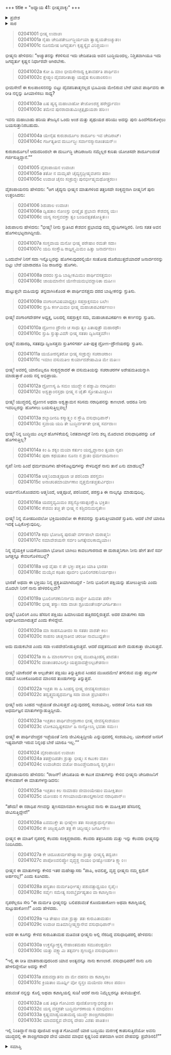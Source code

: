 +++
title = "ಅಧ್ಯಾಯ 41: ಭೀಷ್ಮವಾಕ್ಯಃ"
+++

<details><summary>ಪ್ರವೇಶ</summary>


।।   ಓಂ ಓಂ ನಮೋ ನಾರಾಯಣಾಯ।।   ಶ್ರೀ ವೇದವ್ಯಾಸಾಯ ನಮಃ ।।

ಶ್ರೀ ಕೃಷ್ಣದ್ವೈಪಾಯನ ವೇದವ್ಯಾಸ ವಿರಚಿತ  

**ಶ್ರೀ ಮಹಾಭಾರತ**

**ಸಭಾ ಪರ್ವ**

**ಶಿಶುಪಾಲವಧ ಪರ್ವ**

**ಅಧ್ಯಾಯ 41**

</details>


<details><summary>ಸಾರ</summary>

ಶಿಶುಪಾಲನು ಪುನಃ ಭೀಷ್ಮನನ್ನು ಹೀಯಾಳಿಸುವುದು (1-23). ಕೃಷ್ಣನು ಶಿಶುಪಾಲನನ್ನು ಅಂತ್ಯಗೊಳಿಸಲಿ ಎಂದು ಭೀಷ್ಮನು ಕೇಳಿಕೊಳ್ಳುವುದು (24-33).

</details>


> 02041001 ಭೀಷ್ಮ ಉವಾಚ।  
02041001a ನೈಷಾ ಚೇದಿಪತೇರ್ಬುದ್ಧಿರ್ಯಯಾ ತ್ವಾಹ್ವಯತೇಽಚ್ಯುತಂ।  
02041001c ನೂನಮೇಷ ಜಗದ್ಭರ್ತುಃ ಕೃಷ್ಣಸ್ಯೈವ ವಿನಿಶ್ಚಯಃ।।

ಭೀಷ್ಮನು ಹೇಳಿದನು: “ಅಚ್ಯುತನನ್ನು ಕೆರಳಿಸುವ ಇದು ಚೇದಿಪತಿಯ ಅವನ ಬುದ್ಧಿಯಿಂದಲ್ಲ. ನಿಶ್ಚಿತವಾಗಿಯೂ ಇದು ಜಗದ್ಭರ್ತು ಕೃಷ್ಣನ ನಿರ್ಧಾರವೇ ಆಗಿರಬೇಕು.

> 02041002a ಕೋ ಹಿ ಮಾಂ ಭೀಮಸೇನಾದ್ಯ ಕ್ಷಿತಾವರ್ಹತಿ ಪಾರ್ಥಿವಃ।  
02041002c ಕ್ಷೇಪ್ತುಂ ದೈವಪರೀತಾತ್ಮಾ ಯಥೈಷ ಕುಲಪಾಂಸನಃ।।

ಭೀಮಸೇನ! ಈ ಕುಲಪಾಂಸನನನ್ನು ಬಿಟ್ಟು ದೈವಪರಿತಾತ್ಮನಲ್ಲದ ಭೂಮಿಯ ಮೇಲಿರುವ ಬೇರೆ ಯಾವ ಪಾರ್ಥಿವನು ಈ ರೀತಿ ನನ್ನನ್ನು ಹೀಯಾಳಿಸಲು ಸಾಧ್ಯ?

> 02041003a ಏಷ ಹ್ಯಸ್ಯ ಮಹಾಬಾಹೋ ತೇಜೋಂಶಶ್ಚ ಹರೇರ್ಧ್ರುವಂ।   
02041003c ತಮೇವ ಪುನರಾದಾತುಮಿಚ್ಛತ್ಪೃಥುಯಶಾ ಹರಿಃ।।

ಇವನು ಮಹಾಬಾಹು ಹರಿಯ ತೇಜಸ್ಸಿನ ಒಂದು ಅಂಶ ಮತ್ತು ಪೃಥುಯಶ ಹರಿಯು ಅದನ್ನು ಪುನಃ ಹಿಂದೆಗೆದುಕೊಳ್ಳಲು ಬಯಸುತ್ತಾನಿರಬಹುದು.

> 02041004a ಯೇನೈಷ ಕುರುಶಾರ್ದೂಲ ಶಾರ್ದೂಲ ಇವ ಚೇದಿರಾಟ್।  
02041004c ಗರ್ಜತ್ಯತೀವ ದುರ್ಬುದ್ಧಿಃ ಸರ್ವಾನಸ್ಮಾನಚಿಂತಯನ್।।

ಕುರುಶಾರ್ದೂಲ! ಆದುದರಿಂದಲೇ ಈ ದುರ್ಬುದ್ಧಿ ಚೇದಿರಾಜನು ನಮ್ಮೆಲ್ಲರ ಕುರಿತು ಯೋಚಿಸದೇ ಶಾರ್ದೂಲದಂತೆ ಗರ್ಜಿಸುತ್ತಿದ್ದಾನೆ.””

> 02041005 ವೈಶಂಪಾಯನ ಉವಾಚ।  
02041005a ತತೋ ನ ಮಮೃಷೇ ಚೈದ್ಯಸ್ತದ್ಭೀಷ್ಮವಚನಂ ತದಾ।   
02041005c ಉವಾಚ ಚೈನಂ ಸಂಕ್ರುದ್ಧಃ ಪುನರ್ಭೀಷ್ಮಮಥೋತ್ತರಂ।।

ವೈಶಂಪಾಯನನು ಹೇಳಿದನು: “ಆಗ ಚೈದ್ಯನು ಭೀಷ್ಮನ ಮಾತುಗಳಿಂದ ತತ್ತರಿಸದೇ ಸಂಕೃದ್ಧನಾಗಿ ಬೀಷ್ಮನಿಗೆ ಪುನಃ ಉತ್ತರಿಸಿದನು:

> 02041006 ಶಿಶುಪಾಲ ಉವಾಚ।  
02041006a ದ್ವಿಷತಾಂ ನೋಽಸ್ತು ಭೀಷ್ಮೈಷ ಪ್ರಭಾವಃ ಕೇಶವಸ್ಯ ಯಃ।  
02041006c ಯಸ್ಯ ಸಂಸ್ತವವಕ್ತಾ ತ್ವಂ ಬಂಡಿವತ್ಸತತೋತ್ಥಿತಃ।।

ಶಿಶುಪಾಲನು ಹೇಳಿದನು: “ಭೀಷ್ಮ! ನೀನು ಸ್ತುತಿಸಿದ ಕೇಶವನ ಪ್ರಭಾವವು ನಮ್ಮ ದ್ವೇಷಿಗಳದ್ದಿರಲಿ. ನೀನು ಸತತ ಅವನ ಹೊಗಳುಭಟ್ಟನಾಗಿದ್ದೀಯೆ.

> 02041007a ಸಂಸ್ತವಾಯ ಮನೋ ಭೀಷ್ಮ ಪರೇಷಾಂ ರಮತೇ ಸದಾ।  
02041007c ಯದಿ ಸಂಸ್ತೌಷಿ ರಾಜ್ಞಸ್ತ್ವಮಿಮಂ ಹಿತ್ವಾ ಜನಾರ್ದನಂ।।

ಒಂದುವೇಳೆ ನಿನಗೆ ಸದಾ ಇನ್ನೊಬ್ಬರನ್ನು ಹೊಗಳುವುದರಲ್ಲಿಯೇ ಸಂತೋಷ ದೊರೆಯುತ್ತದೆಯಾದರೆ ಜನಾರ್ದನನನ್ನು ಬಿಟ್ಟು ಬೇರೆ ಯಾರಾದರೂ ನಿಜ ರಾಜರನ್ನು ಹೊಗಳು.

> 02041008a ದರದಂ ಸ್ತುಹಿ ಬಾಹ್ಲೀಕಮಿಮಂ ಪಾರ್ಥಿವಸತ್ತಮಂ।  
02041008c ಜಾಯಮಾನೇನ ಯೇನೇಯಮಭವದ್ದಾರಿತಾ ಮಹೀ।।

ಹುಟ್ಟುತ್ತಲೇ ಮಹಿಯನ್ನು ತನ್ನದಾಗಿಸಿಕೊಂಡ ಈ ಪಾರ್ಥಿವಸತ್ತಮ ದರದ ಬಾಹ್ಲೀಕನನ್ನು ಸ್ತುತಿಸು.

> 02041009a ವಂಗಾಂಗವಿಷಯಾಧ್ಯಕ್ಷಂ ಸಹಸ್ರಾಕ್ಷಸಮಂ ಬಲೇ।  
02041009c ಸ್ತುಹಿ ಕರ್ಣಮಿಮಂ ಭೀಷ್ಮ ಮಹಾಚಾಪವಿಕರ್ಷಣಂ।।

ಭೀಷ್ಮ! ವಂಗಾಂಗದೇಶಗಳ ಅಧ್ಯಕ್ಷ, ಬಲದಲ್ಲಿ ಸಹಸ್ರಾಕ್ಷನ ಸಮ, ಮಹಾಚಾಪವಿಕರ್ಷಣ ಈ ಕರ್ಣನನ್ನು ಸ್ತುತಿಸು.

> 02041010a ದ್ರೋಣಂ ದ್ರೌಣಿಂ ಚ ಸಾಧು ತ್ವಂ ಪಿತಾಪುತ್ರೌ ಮಹಾರಥೌ।   
02041010c ಸ್ತುಹಿ ಸ್ತುತ್ಯಾವಿಮೌ ಭೀಷ್ಮ ಸತತಂ ದ್ವಿಜಸತ್ತಮೌ।।

ಭೀಷ್ಮ! ಮಹಾರಥಿ, ಸತತವೂ ದ್ವಿಜಸತ್ತಮ ಸ್ತುತಿಗಳಿಗರ್ಹ ಪಿತ-ಪುತ್ರ ದ್ರೋಣ-ದ್ರೌಣಿಯರನ್ನು ಸ್ತುತಿಸು.

> 02041011a ಯಯೋರನ್ಯತರೋ ಭೀಷ್ಮ ಸಂಕ್ರುದ್ಧಃ ಸಚರಾಚರಾಂ।  
02041011c ಇಮಾಂ ವಸುಮತೀಂ ಕುರ್ಯಾದಶೇಷಾಮಿತಿ ಮೇ ಮತಿಃ।।

ಭೀಷ್ಮ! ಅವರಲ್ಲಿ ಯಾರೊಬ್ಬರೂ ಸಂಕೃದ್ಧರಾದರೆ ಈ ವಸುಮತಿಯನ್ನು ಸಚರಾಚರಗಳ ಅಶೇಷಮತಿಯನ್ನಾಗಿ ಮಾಡುತ್ತಾರೆ ಎಂದು ನನ್ನ ಅಭಿಪ್ರಾಯ.

> 02041012a ದ್ರೋಣಸ್ಯ ಹಿ ಸಮಂ ಯುದ್ಧೇ ನ ಪಶ್ಯಾಮಿ ನರಾಧಿಪಂ।  
02041012c ಅಶ್ವತ್ಥಾಂನಸ್ತಥಾ ಭೀಷ್ಮ ನ ಚೈತೌ ಸ್ತೋತುಮಿಚ್ಛಸಿ।।

ಭೀಷ್ಮ! ಯುದ್ಧದಲ್ಲಿ ದ್ರೋಣನ ಅಥವಾ ಅಶ್ವತ್ಥಾಮನ ಸರಿಸಮ ನರಾಧಿಪನನ್ನು ಕಾಣಲಾರೆ. ಆದರೂ ನೀನು ಇವರಿಬ್ಬರನ್ನು ಹೊಗಳಲು ಬಯಸುತ್ತಿಲ್ಲವಲ್ಲ!

> 02041013a ಶಲ್ಯಾದೀನಪಿ ಕಸ್ಮಾತ್ತ್ವಂ ನ ಸ್ತೌಷಿ ವಸುಧಾಧಿಪಾನ್।   
02041013c ಸ್ತವಾಯ ಯದಿ ತೇ ಬುದ್ಧಿರ್ವರ್ತತೇ ಭೀಷ್ಮ ಸರ್ವದಾ।।

ಭೀಷ್ಮ! ನಿನ್ನ ಬುದ್ಧಿಯು ಎಲ್ಲರ ಹೊಗಳಿಕೆಯಲ್ಲಿ ನಿರತವಾಗಿದ್ದರೆ ನೀನು ಶಲ್ಯ ಮೊದಲಾದ ವಸುಧಾಧಿಪರನ್ನು ಏಕೆ ಹೊಗಳುತ್ತಿಲ್ಲ?

> 02041014a ಕಿಂ ಹಿ ಶಕ್ಯಂ ಮಯಾ ಕರ್ತುಂ ಯದ್ವೃದ್ಧಾನಾಂ ತ್ವಯಾ ನೃಪ।  
02041014c ಪುರಾ ಕಥಯತಾಂ ನೂನಂ ನ ಶ್ರುತಂ ಧರ್ಮವಾದಿನಾಂ।।

ನೃಪ! ನೀನು ಹಿಂದೆ ಧರ್ಮವಾದಿಗಳು ಹೇಳಿಕೊಟ್ಟವುಗಳನ್ನು ಕೇಳದಿದ್ದರೆ ನಾನು ತಾನೆ ಏನು ಮಾಡಬಲ್ಲೆ?

> 02041015a ಆತ್ಮನಿಂದಾತ್ಮಪೂಜಾ ಚ ಪರನಿಂದಾ ಪರಸ್ತವಃ।  
02041015c ಅನಾಚರಿತಮಾರ್ಯಾಣಾಂ ವೃತ್ತಮೇತಚ್ಚತುರ್ವಿಧಂ।।

ಆರ್ಯನೆನಿಸಿಕೊಂಡವನು ಆತ್ಮನಿಂದೆ, ಆತ್ಮಪೂಜೆ, ಪರನಿಂದನೆ, ಪರಸ್ತುತಿ ಈ ನಾಲ್ಕನ್ನೂ ಮಾಡುವುದಿಲ್ಲ.

> 02041016a ಯದಸ್ತವ್ಯಮಿಮಂ ಶಶ್ವನ್ಮೋಹಾತ್ಸಂಸ್ತೌಷಿ ಭಕ್ತಿತಃ।   
02041016c ಕೇಶವಂ ತಚ್ಚ ತೇ ಭೀಷ್ಮ ನ ಕಶ್ಚಿದನುಮನ್ಯತೇ।।

ಭೀಷ್ಮ! ನಿನ್ನ ಮೋಹದಿಂದಲೋ ಭಕ್ತಿಯಿಂದಲೋ ಈ ಕೇಶವನನ್ನು ಸ್ತುತಿಸುತ್ತೀಯಾದರೆ ಸ್ತುತಿಸು. ಆದರೆ ಬೇರೆ ಯಾರೂ ಇದಕ್ಕೆ ಒಪ್ಪಿಕೊಳ್ಳುವುದಿಲ್ಲ.

> 02041017a ಕಥಂ ಭೋಜಸ್ಯ ಪುರುಷೇ ವರ್ಗಪಾಲೇ ದುರಾತ್ಮನಿ।  
02041017c ಸಮಾವೇಶಯಸೇ ಸರ್ವಂ ಜಗತ್ಕೇವಲಕಾಮ್ಯಯಾ।।

ನಿನ್ನ ವೈಯಕ್ತಿಕ ಬಯಕೆಯಿಂದಾಗಿ ಭೋಜನ ಬಾಗಿಲು ಕಾವಲುಗಾರನಾದ ಈ ದುರಾತ್ಮನಿಗಾಗಿ ನೀನು ಹೇಗೆ ತಾನೆ ಸರ್ವ ಜಗತ್ತನ್ನೂ ಕೇವಲಗೊಳಿಸಬಲ್ಲೆ?

> 02041018a ಅಥ ವೈಷಾ ನ ತೇ ಭಕ್ತಿಃ ಪಕೃತಿಂ ಯಾತಿ ಭಾರತ।  
02041018c ಮಯೈವ ಕಥಿತಂ ಪೂರ್ವಂ ಭೂಲಿಂಗಶಕುನಿರ್ಯಥಾ।।

ಭಾರತ! ಅಥವಾ ಈ ಭಕ್ತಿಯು ನಿನ್ನ ಪ್ರಕೃತಿಯಾಗಿರದಿದ್ದರೆ - ನೀನು ಭೂಲಿಂಗ ಪಕ್ಷಿಯನ್ನು ಹೋಲುತ್ತೀಯೆ ಎಂದು ಮೊದಲೇ ನಿನಗೆ ನಾನು ಹೇಳಿರಲಿಲ್ಲವೇ?

> 02041019a ಭೂಲಿಂಗಶಕುನಿರ್ನಾಮ ಪಾರ್ಶ್ವೇ ಹಿಮವತಃ ಪರೇ।   
02041019c ಭೀಷ್ಮ ತಸ್ಯಾಃ ಸದಾ ವಾಚಃ ಶ್ರೂಯಂತೇಽರ್ಥವಿಗರ್ಹಿತಾಃ।।

ಭೀಷ್ಮ! ಭೂಲಿಂಗ ಎಂಬ ಹೆಸರಿನ ಪಕ್ಷಿಯು ಹಿಮಾಲಯದ ಹತ್ತಿರದಲ್ಲಿರುತ್ತದೆ. ಅದರ ಮಾತುಗಳು ಸದಾ ಅರ್ಥಹೀನವಾಗಿರುತ್ತವೆ ಎಂದು ಕೇಳಿದ್ದೇವೆ.

> 02041020a ಮಾ ಸಾಹಸಮಿತೀದಂ ಸಾ ಸತತಂ ವಾಶತೇ ಕಿಲ।  
02041020c ಸಾಹಸಂ ಚಾತ್ಮನಾತೀವ ಚರಂತೀ ನಾವಬುಧ್ಯತೇ।।

ಅದು ದುಡುಕಬೇಡ ಎಂದು ಸದಾ ಉಪದೇಶನೀಡುತ್ತಿರುತ್ತದೆ. ಆದರೆ ದಡ್ಡತನದಿಂದ ತಾನೇ ದುಡುಕುತ್ತಾ ಜೀವಿಸುತ್ತದೆ.

> 02041021a ಸಾ ಹಿ ಮಾಂಸಾರ್ಗಲಂ ಭೀಷ್ಮ ಮುಖಾತ್ಸಿಂಹಸ್ಯ ಖಾದತಃ।  
02041021c ದಂತಾಂತರವಿಲಗ್ನಂ ಯತ್ತದಾದತ್ತೇಽಲ್ಪಚೇತನಾ।।

ಭೀಷ್ಮ! ಯಾಕೆಂದರೆ ಈ ಅಲ್ಪಚೇತನ ಪಕ್ಷಿಯು ತಿನ್ನುತ್ತಿರುವ ಸಿಂಹದ ಮುಖದಮೇಲೆ ತಗಲಿರುವ ಮತ್ತು ಹಲ್ಲುಗಳ ನಡುವೆ ಸಿಲುಕಿಕೊಂಡಿರುವ ಮಾಂಸದ ತುಂಡುಗಳನ್ನು ತಿನ್ನುತ್ತದೆ.

> 02041022a ಇಚ್ಛತಃ ಸಾ ಹಿ ಸಿಂಹಸ್ಯ ಭೀಷ್ಮ ಜೀವತ್ಯಸಂಶಯಂ।  
02041022c ತದ್ವತ್ತ್ವಮಪ್ಯಧರ್ಮಜ್ಞ ಸದಾ ವಾಚಃ ಪ್ರಭಾಷಸೇ।।

ಭೀಷ್ಮ! ಅದು ಸಿಂಹದ ಇಚ್ಛೆಯಂತೆ ಜೀವಿಸುತ್ತದೆ ಎನ್ನುವುದರಲ್ಲಿ ಸಂಶಯವಿಲ್ಲ. ಅದರಂತೆ ನೀನೂ ಕೂಡ ಸದಾ ಅಧರ್ಮಜ್ಞನ ಮಾತುಗಳನ್ನಾಡುತ್ತಿದ್ದೀಯೆ.

> 02041023a ಇಚ್ಛತಾಂ ಪಾರ್ಥಿವೇಂದ್ರಾಣಾಂ ಭೀಷ್ಮ ಜೀವಸ್ಯಸಂಶಯಂ।  
02041023c ಲೋಕವಿದ್ವಿಷ್ಟಕರ್ಮಾ ಹಿ ನಾನ್ಯೋಽಸ್ತಿ ಭವತಾ ಸಮಃ।।

ಭೀಷ್ಮ! ಈ ಪಾರ್ಥಿವೇಂದ್ರರ ಇಚ್ಛೆಯಂತೆ ನೀನು ಜೀವಿಸುತ್ತಿದ್ದೀಯೆ ಎನ್ನುವುದರಲ್ಲಿ ಸಂಶಯವಿಲ್ಲ. ಯಾಕೆಂದರೆ ಜನರಿಗೆ ಇಷ್ಟವಾಗದೇ ಇರುವ ನಿನ್ನಂಥ ಬೇರೆ ಯಾರೂ ಇಲ್ಲ.””

> 02041024 ವೈಶಂಪಾಯನ ಉವಾಚ।  
02041024a ತತಶ್ಚೇದಿಪತೇಃ ಶ್ರುತ್ವಾ ಭೀಷ್ಮಃ ಸ ಕಟುಕಂ ವಚಃ।  
02041024c ಉವಾಚೇದಂ ವಚೋ ರಾಜಂಶ್ಚೇದಿರಾಜಸ್ಯ ಶೃಣ್ವತಃ।।

ವೈಶಂಪಾಯನನು ಹೇಳಿದನು: “ರಾಜನ್! ಚೇದಿಪತಿಯ ಈ ಕಟುಕ ಮಾತುಗಳನ್ನು ಕೇಳಿದ ಭೀಷ್ಮನು ಚೇದಿರಾಜನಿಗೆ ಕೇಳುವಹಾಗೆ ಈ ಮಾತುಗಳನ್ನಾಡಿದನು:

> 02041025a ಇಚ್ಛತಾಂ ಕಿಲ ನಾಮಾಹಂ ಜೀವಾಂಯೇಷಾಂ ಮಹೀಕ್ಷಿತಾಂ।  
02041025c ಯೋಽಹಂ ನ ಗಣಯಾಂಯೇತಾಂಸ್ತೃಣಾನೀವ ನರಾಧಿಪಾನ್।।

“ಹೌದು! ಈ ನರಾಧಿಪ ಗಣವನ್ನು ತೃಣಸಮಾನವಾಗಿ ಕಾಣುತ್ತಿರುವ ನಾನು ಈ ಮಹೀಕ್ಷಿತರ ಹೆಸರಿನಲ್ಲಿ ಜೀವಿಸುತ್ತಿದ್ದೇನೆ!”

> 02041026a ಏವಮುಕ್ತೇ ತು ಭೀಷ್ಮೇಣ ತತಃ ಸಂಚುಕ್ರುಧುರ್ನೃಪಾಃ।  
02041026c ಕೇ ಚಿಜ್ಜಹೃಷಿರೇ ತತ್ರ ಕೇ ಚಿದ್ಭೀಷ್ಮಂ ಜಗರ್ಹಿರೇ।।

ಭೀಷ್ಮನ ಈ ಮಾತಿಗೆ ನೃಪರಲ್ಲಿ ಕೆಲವರು ಸಂಕೃದ್ಧರಾದರು. ಕೆಲವರು ತತ್ತರಿಸಿದರು ಮತ್ತು ಇನ್ನು ಕೆಲವರು ಭೀಷ್ಮನನ್ನು ನಿಂದಿಸಿದರು.

> 02041027a ಕೇ ಚಿದೂಚುರ್ಮಹೇಷ್ವಾಸಾಃ ಶ್ರುತ್ವಾ ಭೀಷ್ಮಸ್ಯ ತದ್ವಚಃ।  
02041027c ಪಾಪೋಽವಲಿಪ್ತೋ ವೃದ್ಧಶ್ಚ ನಾಯಂ ಭೀಷ್ಮೋಽರ್ಹತಿ ಕ್ಷ್ಮಾಂ।।

ಭೀಷ್ಮನ ಈ ಮಾತುಗಳನ್ನು ಕೇಳಿದ ಇತರ ಮಹೇಷ್ವಾಸರು “ಪಾಪಿ, ಅವಲಿಪ್ತ, ವೃದ್ಧ ಭೀಷ್ಮನು ನಮ್ಮ ಕ್ಷಮೆಗೆ ಅರ್ಹನಲ್ಲ!” ಎಂದು ಕೂಗಿದರು.

> 02041028a ಹನ್ಯತಾಂ ದುರ್ಮತಿರ್ಭೀಷ್ಮಃ ಪಶುವತ್ಸಾಧ್ವಯಂ ನೃಪೈಃ।  
02041028c ಸರ್ವೈಃ ಸಮೇತ್ಯ ಸಂರಬ್ಧೈರ್ದಹ್ಯತಾಂ ವಾ ಕಟಾಗ್ನಿನಾ।।

ನೃಪರೆಲ್ಲರೂ ಸೇರಿ “ಈ ದುರ್ಮತಿ ಭೀಷ್ಮನನ್ನು ಬಲಿಪಶುವಂತೆ ಕೊಂದುಹಾಕೋಣ ಅಥವಾ ಕಟಾಗ್ನಿಯಲ್ಲಿ ಸುಟ್ಟುಹಾಕೋಣ!” ಎಂದು ಹೇಳಿದರು.

> 02041029a ಇತಿ ತೇಷಾಂ ವಚಃ ಶ್ರುತ್ವಾ ತತಃ ಕುರುಪಿತಾಮಹಃ।   
02041029c ಉವಾಚ ಮತಿಮಾನ್ಭೀಷ್ಮಸ್ತಾನೇವ ವಸುಧಾಧಿಪಾನ್।।

ಅವರ ಈ ಕೂಗನ್ನು ಕೇಳಿದ ಕುರುಪಿತಾಮಹ ಮತಿವಂತ ಭೀಷ್ಮನು ಅಲ್ಲಿ ನೆರದಿದ್ದ ವಸುಧಾಧಿಪರಲ್ಲಿ ಹೇಳಿದನು:

> 02041030a ಉಕ್ತಸ್ಯೋಕ್ತಸ್ಯ ನೇಹಾಂತಮಹಂ ಸಮುಪಲಕ್ಷಯೇ।  
02041030c ಯತ್ತು ವಕ್ಷ್ಯಾಮಿ ತತ್ಸರ್ವಂ ಶೃಣುಧ್ವಂ ವಸುಧಾಧಿಪಾಃ।।

“ಇಲ್ಲಿ ಈ ರೀತಿ ಮಾತನಾಡುವುದರಿಂದ ಯಾವ ಅಂತ್ಯವನ್ನೂ ನಾನು ಕಾಣಲಾರೆ. ವಸುಧಾಧಿಪರೇ! ನಾನು ಏನು ಹೇಳಲಿದ್ದೇನೋ ಅದನ್ನು ಕೇಳಿ!

> 02041031a ಪಶುವದ್ಘಾತನಂ ವಾ ಮೇ ದಹನಂ ವಾ ಕಟಾಗ್ನಿನಾ।  
02041031c ಕ್ರಿಯತಾಂ ಮೂರ್ಧ್ನಿ ವೋ ನ್ಯಸ್ತಂ ಮಯೇದಂ ಸಕಲಂ ಪದಂ।।

ಪಶುವಂತೆ ನನ್ನನ್ನು ಕೊಲ್ಲಿ ಅಥವಾ ಕಟಾಗ್ನಿಯಲ್ಲಿ ಸುಡಿ! ಆದರೆ ನಾನು ನಿಮ್ಮೆಲ್ಲರನ್ನೂ ತುಳಿಯುತ್ತೇನೆ.

> 02041032a ಏಷ ತಿಷ್ಠತಿ ಗೋವಿಂದಃ ಪೂಜಿತೋಽಸ್ಮಾಭಿರಚ್ಯುತಃ।   
02041032c ಯಸ್ಯ ವಸ್ತ್ವರತೇ ಬುದ್ಧಿರ್ಮರಣಾಯ ಸ ಮಾಧವಂ।।  
02041033a ಕೃಷ್ಣಮಾಹ್ವಯತಾಮದ್ಯ ಯುದ್ಧೇ ಶಾಂಙ್ರಗದಾಧರಂ।  
02041033c ಯಾವದಸ್ಯೈವ ದೇವಸ್ಯ ದೇಹಂ ವಿಶತು ಪಾತಿತಃ।।

ಇಲ್ಲಿ ನಿಂತಿದ್ದಾನೆ ನಾವು ಪೂಜಿಸಿದ ಅಚ್ಯುತ ಗೋವಿಂದ! ಯಾರ ಬುದ್ಧಿಯು ಮರಣಕ್ಕೆ ಕಾತರಿಸುತ್ತಿದೆಯೋ ಅವನು ಯುದ್ಧದಲ್ಲಿ ಈ ಶಾಂಙ್ರಗದಾಧರ ದೇವ ಯಾದವ ಮಾಧವ ಕೃಷ್ಣನಿಂದ ಪತನವಾಗಿ ಅವನ ದೇಹವನ್ನು ಪ್ರವೇಶಿಸಲಿ!””

<details><summary>ಸಮಾಪ್ತಿ</summary>


ಇತಿ ಶ್ರೀ ಮಹಾಭಾರತೇ ಸಭಾಪರ್ವಣಿ ಶಿಶುಪಾಲವಧಪರ್ವಣಿ ಭೀಷ್ಮವಾಕ್ಯೇ ಏಕಚತ್ವಾರಿಂಶೋಽಧ್ಯಾಯಃ।।  
ಇದು ಶ್ರೀ ಮಹಾಭಾರತದಲ್ಲಿ ಸಭಾಪರ್ವದಲ್ಲಿ ಶಿಶುಪಾಲವಧಪರ್ವದಲ್ಲಿ ಭೀಷ್ಮವಾಕ್ಯ ಎನ್ನುವ ನಲವತ್ತೊಂದನೆಯ ಅಧ್ಯಾಯವು.



</details>



